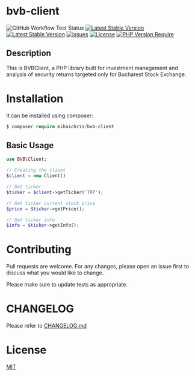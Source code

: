# bvb-client

![GitHub Workflow Test Status](https://img.shields.io/github/actions/workflow/status/mihaichris/bvb-client/test.yml)
[![Latest Stable Version](https://img.shields.io/github/v/release/mihaichris/bvb-client?color=green&include_prereleases)](https://packagist.org/packages/mihaichris/bvb-client)
[![Latest Stable Version](https://img.shields.io/github/last-commit/mihaichris/bvb-client)](https://github.com/mihaichris/bvb-client) [![issues](https://img.shields.io/github/issues/mihaichris/bvb-client)](https://packagist.org/packages/mihaichris/bvb-client) [![License](https://img.shields.io/github/license/mihaichris/bvb-client)](https://github.com/mihaichris/bvb-client/actions/workflows/build.yml) [![PHP Version Require](https://img.shields.io/packagist/php-v/mihaichris/bvb-client)](https://packagist.org/packages/mihaichris/bvb-client)



## Description

This is BVBClient, a PHP library built for investment management and analysis of security returns targeted only for Bucharest Stock Exchange.

# Installation

It can be installed using composer:
```php
$ composer require mihaichris/bvb-client
```


## Basic Usage

```php
use BVB\Client;

// Creating the client
$client = new Client()

// Get ticker
$ticker = $client->getTicker('TRP');

// Get ticker current stock price
$price = $ticker->getPrice();

// Get ticker info
$info = $ticker->getInfo();

```

# Contributing
Pull requests are welcome. For any changes, please open an issue first to discuss what you would like to change.

Please make sure to update tests as appropriate.

# CHANGELOG
 Please refer to [CHANGELOG.md](https://github.com/mihaichris/bvb-client/blob/main/CHANGELOG.md)


# License
[MIT](https://opensource.org/licenses/MIT)
